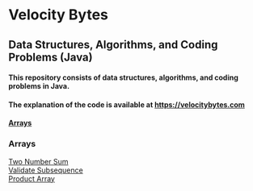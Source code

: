 # Velocity Bytes 
## Data Structures, Algorithms, and Coding Problems (Java)

<div>

#### This repository consists of data structures, algorithms, and coding problems in Java.

#### The explanation of the code is available at https://velocitybytes.com

<h4>
    <a href="#arrays">
        Arrays
    </a>
</h4>
</div>

<div id="arrays">
<h3>Arrays</h3>
<p>
<a href="https://github.com/velocitybytes/velocitybytes-dsalgo-java/blob/main/src/main/java/com/velocitybytes/array/TwoNumberSum.java">Two Number Sum</a><br />
<a href="https://github.com/velocitybytes/velocitybytes-dsalgo-java/blob/main/src/main/java/com/velocitybytes/array/ProductArray.java">Validate Subsequence</a><br />
<a href="https://github.com/velocitybytes/velocitybytes-dsalgo-java/blob/main/src/main/java/com/velocitybytes/array/ValidateSubsequence.java">Product Array</a>
</p>
</div>